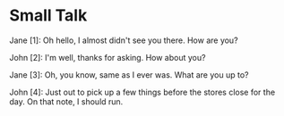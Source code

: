 # Small Talk


Jane [1]: Oh hello, I almost didn't see you there. How are you?

John [2]: I'm well, thanks for asking. How about you?


Jane [3]: Oh, you know, same as I ever was. What are you up to?


John [4]: Just out to pick up a few things before the stores close for the day. On that note, I should run.

